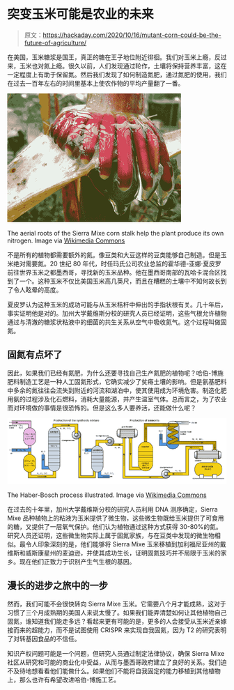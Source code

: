 # 突变玉米可能是农业的未来

> 原文：<https://hackaday.com/2020/10/16/mutant-corn-could-be-the-future-of-agriculture/>

在美国，玉米糖浆是国王，真正的糖在王子地位附近徘徊。我们对玉米上瘾，反过来，玉米也对氮上瘾。很久以前，人们发现通过轮作，土壤将保持营养丰富，这在一定程度上有助于保留氮。然后我们发现了如何制造氮肥，通过氮肥的使用，我们在过去一百年左右的时间里基本上使农作物的平均产量翻了一番。

[![](img/75c0529d77dbaa3b4812a19e364e9685.png)](https://hackaday.com/wp-content/uploads/2020/10/sierra-mixe-corn-roots.png)

The aerial roots of the Sierra Mixe corn stalk help the plant produce its own nitrogen. Image via [Wikimedia Commons](https://commons.wikimedia.org/wiki/File:Journal.pbio.2006352.g002_cropped.png)

不是所有的植物都需要额外的氮。像豆类和大豆这样的豆类能够自己制造。但是玉米绝对需要氮。20 世纪 80 年代，时任玛氏公司农业总监的霍华德-亚娜·夏皮罗前往世界玉米之都墨西哥，寻找新的玉米品种。他在墨西哥南部的瓦哈卡混合区找到了一个。这种玉米不仅比美国玉米高几英尺，而且在糟糕的土壤中不知何故长到了令人眩晕的高度。

夏皮罗认为这种玉米的成功可能与从玉米秸秆中伸出的手指状根有关。几十年后，事实证明他是对的。加州大学戴维斯分校的研究人员已经证明，这些气根允许植物通过与清澈的糖浆状粘液中的细菌的共生关系从空气中吸收氮气。这个过程叫做固氮。

## 固氮有点坏了

因此，如果我们已经有氮肥，为什么还要寻找自己生产氮肥的植物呢？哈伯-博施肥料制造工艺是一种人工固氮形式，它确实减少了贫瘠土壤的影响。但是氨基肥料中多余的氮往往会流失到附近的河流和湖泊中，使其使用成为环境危害。制造化肥用氨的过程涉及化石燃料，消耗大量能源，并产生温室气体。总而言之，为了农业而对环境做的事情是很恐怖的。但是这么多人要养活，还能做什么呢？

[![](img/bdfc69f1f118033acfa471b625245675.png)](https://hackaday.com/wp-content/uploads/2020/10/Haber-Bosch-white-background.png)

The Haber-Bosch process illustrated. Image via [Wikimedia Commons](https://commons.wikimedia.org/wiki/File:Haber-Bosch-En.svg)

在过去的十年里，加州大学戴维斯分校的研究人员利用 DNA 测序确定，Sierra Mixe 品种植物上的粘液为玉米提供了微生物，这些微生物既给玉米提供了可食用的糖，又提供了一层氧气保护。他们认为植物通过这种方式获得 30-80%的氮。研究人员还证明，这些微生物实际上属于固氮家族，与在豆类中发现的微生物相似。最令人印象深刻的是，他们能够将 Sierra Mixe 玉米移植到加利福尼亚州的戴维斯和威斯康星州的麦迪逊，并使其成功生长，证明固氮技巧并不局限于玉米的家乡。现在他们正致力于识别产生气生根的基因。

## 漫长的进步之旅中的一步

然而，我们可能不会很快转向 Sierra Mixe 玉米。它需要八个月才能成熟，这对于习惯了三个月成熟期的美国人来说太慢了。如果我们能弄清楚如何让其他植物自己固氮，谁知道我们能走多远？看起来更有可能的是，更多的人会接受从玉米近亲嫁接而来的超能力，而不是试图使用 CRISPR 来实现自我固氮，因为 T2 的研究表明了对转基因食品的不信任。

知识产权问题可能是一个问题，但研究人员通过制定法律协议，确保 Sierra Mixe 社区从研究和可能的商业化中受益，从而与墨西哥政府建立了良好的关系。我们迫不及待地想看看他们能做什么。如果他们不能将自我固定的能力移植到其他植物上，那么也许有希望改进哈伯-博施工艺。